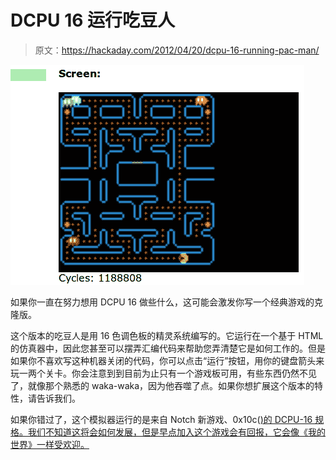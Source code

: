 # DCPU 16 运行吃豆人

> 原文：<https://hackaday.com/2012/04/20/dcpu-16-running-pac-man/>

![](img/32369e9355003fdf0c8f201193969ed2.png "dcpu-16_pac-man")

如果你一直在努力想用 DCPU 16 做些什么，这可能会激发你写一个经典游戏的克隆版。

这个版本的吃豆人是用 16 色调色板的精灵系统编写的。它运行在一个基于 HTML 的仿真器中，因此您甚至可以摆弄汇编代码来帮助您弄清楚它是如何工作的。但是如果你不喜欢写这种机器关闭的代码，你可以点击“运行”按钮，用你的键盘箭头来玩一两个关卡。你会注意到到目前为止只有一个游戏板可用，有些东西仍然不见了，就像那个熟悉的 waka-waka，因为他吞噬了点。如果你想扩展这个版本的特性，请告诉我们。

如果你错过了，这个模拟器运行的是来自 Notch 新游戏、0x10c([)的 DCPU-16 规格。我们不知道这将会如何发展，但是早点加入这个游戏会有回报，它会像《我的世界》一样受欢迎。](http://hackaday.com/2012/04/08/getting-12-year-olds-to-learn-assembly-programming/)